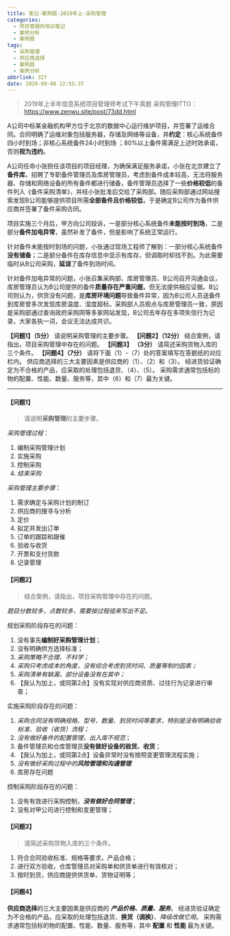 ```yaml
---
title: 笔记-案例题-2019年上-采购管理
categories:
  - 项目管理的培训笔记
  - 案例分析
  - 案例题
tags:
  - 采购管理
  - 供应商选择
  - 案例题
  - 案例分析
abbrlink: 32f
date: 2020-09-08 22:55:37
---
```


>2019年上半年信息系统项目管理师考试下午真题
>采购管理ITTO：<https://www.zenwu.site/post/73dd.html>

A公司中标某金融机构甲方位于北京的数据中心运行维护项目，并签署了运维合同。合同明确了运维对象包括服务器，存储及网络等设备，并**约定**：核心系统备件四小时到场；非核心系统备件24小时到场 ；80%以上备件需满足上述时效承诺，否则**视为违约**。

A公司任命小张担任该项目的项目经理，为确保满足服务承诺，小张在北京建立了**备件库**，招聘了专职备件管理员及库房管理员，考虑到备件成本较高，无法将服务器、存储和网络设备的所有备件都进行储备，备件管理员选择了一些**价格较低**的备件列入《备件采购清单》，并经小张批准后交给了采购部。随后采购部通过网站搜索发现B公司能够提供项目所需**全部备件且价格较低**，于是确定B公司作为备件供应商并签署了备件采购合同。

项目实施三个月后，甲方向公司投诉，一是部分核心系统备件**未能按时到场**，二是部分**备件加电异常**，虽然补发了备件，但是影响了系统正常运行。

针对备件未能按时到场的问题，小张通过现场工程师了解到：一部分核心系统备件**没有储备**；二是部分备件在库存信息中显示有库存，但调取时却找不到。为此需要临时从B公司采购，**延误**了备件到场时间。

针对备件加电异常的问题，小张召集采购部、库房管理员、B公司召开沟通会议，库房管理员认为B公司提供的备件**质量存在严重问题**，但无法提供相应证据。B公司则认为，供货没有问题，是**库房环境问题**导致备件异常，因为B公司人员送备件到库房曾多次发现库房温度、湿度超标。采购部人员观点与库房管理员一致，原因是采购部通过查询政府采购网等多家网站发现，B公司去年存在多项失信行为记录，大家各执一词，会议无法达成共识。

**【问题1】（5分）**
请说明采购管理的主要步骤。
**【问题2】（12分）**
结合案例，请指出，项目采购管理中存在的问题。
**【问题3】 （3分）**
请简述采购货物入库的三个条件。
**【问题4】（7分）**
请将下面（1）-（7）处的答案填写在答题纸的对应栏内。
供应商选择的三大主要因素是供应商的（1）、（2）和（3）。
经进货验证确定为不合格的产品，应采取的处理包括退货、（4）、（5）。
采购需求通常包括标的物的配置、性能、数量、服务等，其中（6）和（7）最为关键。

<!-- more -->

---

#### 【问题1】

> 请说明**采购管理**的主要步骤。

*采购管理过程*：

1. 编制采购管理计划
2. 实施采购
3. 控制采购
4. *结束采购*

*采购管理主要步骤*：

1. 需求确定与采购计划的制订
2. 供应商的搜寻与分析
3. 定价
4. 拟定并发出订单
5. 订单的跟踪和跟催
6. 验收与收货
7. 开票和支付货款
8. 记录管理

#### 【问题2】

> 结合案例，请指出，项目采购管理中存在的问题。

*题目分数较多，点数较多，需要按过程组来写出不足。*

规划采购阶段存在的问题：

1. 没有事先**编制好采购管理计划**；
2. 没有明确供方选择标准；
3. *采购策略不合理、不科学；*
4. *采购只考虑成本的角度，没有综合考虑到货时间、质量等制约因素；*
5. *采购清单有缺漏，部分设备没有在其中；*
6. 【我认为加上，或同第2点】没有实现对供应商资质、过往行为记录进行审查；

实施采购阶段存在的问题：

1. *采购合同没有明确规格、型号、数量、到货时间等要求，特别是没有明确验收标准、验收（收货）流程；*
2. *没有做好备件的配置管理，出入库不规范*；
3. 备件管理员和仓库管理员**没有做好设备的验货、收货**；
4. 【我认为加上，或同第2点】设备异常时没有按照变更管理流程实施；
5. *没有做好采购过程中的**风险管理和沟通管理***
6. 库房存在问题

控制采购阶段存在的问题：

1. 没有有效进行采购控制，***没有做好合同管理***；
2. 没有对甲公司进行控制和变更管理；

#### 【问题3】

> 请简述采购货物入库的三个条件。

1. 符合合同验收标准、规格等要求，产品合格；
2. 进行双方验收，仓库管理员对采购单和供货单进行有效核对；
3. 按时到货，供应商提供供货单、货物证明等；

#### 【问题4】

**供应商选择**的三大主要因素是供应商的 ***产品价格、质量、服务***。
经进货验证确定为不合格的产品，应采取的处理包括退货、**换货（调换）**、*降级改做它用*。
采购需求通常包括标的物的配置、性能、数量、服务等，其中 **配置** 和 **性能** 最为关键。
